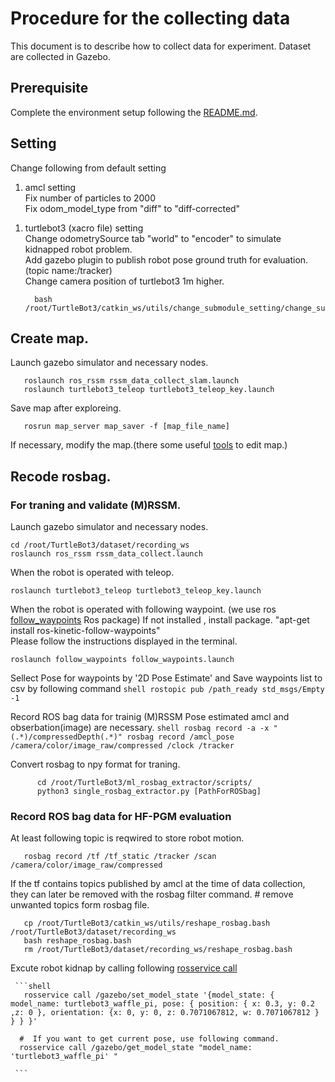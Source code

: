 # Procedure for the collecting data

This document is to describe how to collect data for experiment.
Dataset are collected in Gazebo.

## Prerequisite
Complete the environment setup following the [README.md](README.md).

## Setting
Change following from default setting 
1. amcl setting  
  Fix number of particles to 2000  
  Fix odom_model_type from "diff" to "diff-corrected"  
  <!-- Add "tf_broadcast" parameter to control publishing tf -->
1. turtlebot3 (xacro file) setting  
  Change odometrySource tab "world" to "encoder" to simulate kidnapped robot problem.  
  Add gazebo plugin to publish robot pose ground truth for evaluation.(topic name:/tracker)  
  Change camera position of turtlebot3 1m higher.  

     ```shell
       bash /root/TurtleBot3/catkin_ws/utils/change_submodule_setting/change_submodule_setting.bash 
     ```
## Create map.
  Launch gazebo simulator and necessary nodes.

   ```shell
      roslaunch ros_rssm rssm_data_collect_slam.launch
      roslaunch turtlebot3_teleop turtlebot3_teleop_key.launch
   ```
  Save map after exploreing. 

   ```shell
      rosrun map_server map_saver -f [map_file_name]
   ```

  If necessary, modify the map.(there some useful [tools](https://github.com/naka-lab/ros_navigation) to edit map.)


## Recode rosbag.
### For traning and validate (M)RSSM.
   Launch gazebo simulator and necessary nodes.
   
   ```shell
   cd /root/TurtleBot3/dataset/recording_ws
   roslaunch ros_rssm rssm_data_collect.launch
   ```

  When the robot is operated with teleop.

   ```shell
   roslaunch turtlebot3_teleop turtlebot3_teleop_key.launch
   ```

  When the robot is operated with following waypoint.
  (we use ros [follow_waypoints](http://wiki.ros.org/follow_waypoints) Ros package)
  If not installed , install package. "apt-get install ros-kinetic-follow-waypoints"  
  Please follow the instructions displayed in the terminal.

   ```shell
   roslaunch follow_waypoints follow_waypoints.launch
   ```
  Sellect Pose for waypoints by '2D Pose Estimate' and Save waypoints list to csv by following command
     ```shell
      rostopic pub /path_ready std_msgs/Empty -1
     ```

  Record ROS bag data for trainig (M)RSSM
  Pose estimated amcl and obserbation(image) are necessary.
     ```shell
         rosbag record -a -x "(.*)/compressedDepth(.*)"
         rosbag record /amcl_pose /camera/color/image_raw/compressed /clock /tracker
     ```

 Convert rosbag to npy format for traning.

   ```shell
         cd /root/TurtleBot3/ml_rosbag_extractor/scripts/
         python3 single_rosbag_extractor.py [PathForROSbag] 
   ```

###  Record ROS bag data for HF-PGM evaluation  
  At least following topic is reqwired to store robot motion.
   ```shell
      rosbag record /tf /tf_static /tracker /scan /camera/color/image_raw/compressed 
   ```

   If the tf contains topics published by amcl at the time of data collection, they can later be removed with the rosbag filter command.
      # remove unwanted topics form rosbag file.
   ```shell
      cp /root/TurtleBot3/catkin_ws/utils/reshape_rosbag.bash /root/TurtleBot3/dataset/recording_ws
      bash reshape_rosbag.bash 
      rm /root/TurtleBot3/dataset/recording_ws/reshape_rosbag.bash
   ```

   Excute robot kidnap by calling following [rosservice call](https://classic.gazebosim.org/tutorials?tut=ros_comm&cat=connect_ros)
   
     ```shell
       rosservice call /gazebo/set_model_state '{model_state: { model_name: turtlebot3_waffle_pi, pose: { position: { x: 0.3, y: 0.2 ,z: 0 }, orientation: {x: 0, y: 0, z: 0.7071067812, w: 0.7071067812 } } } }'

      #  If you want to get current pose, use following command.
      rosservice call /gazebo/get_model_state "model_name: 'turtlebot3_waffle_pi' " 

     ```

